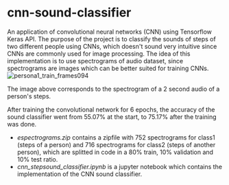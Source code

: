# cnn-sound-classifier

An application of convolutional neural networks (CNN) using Tensorflow Keras API. The purpose of the project is to classify the sounds of steps of two different people using CNNs, which doesn't sound very intuitive since CNNs are commonly used for image processing. The idea of this implementation is to use spectrograms of audio dataset, since spectrograms are images which can be better suited for training CNNs.
![persona1_train_frames094](https://user-images.githubusercontent.com/34671846/215186820-98f86128-da31-466e-9cb1-0759b547b61f.png)

The image above corresponds to the spectrogram of a 2 second audio of a person's steps.

After training the convolutional network for 6 epochs, the accuracy of the sound classifier went from 55.07% at the start, to 75.17% after the training was done.

 - _espectrograms.zip_ contains a zipfile with 752 spectrograms for class1 (steps of a person) and 716 spectrograms for class2 (steps of another person), which are splitted in code in a 80% train, 10% validation and 10% test ratio. 
 - _cnn_stepsound_classifier.ipynb_ is a jupyter notebook which contains the implementation of the CNN sound classifier.

